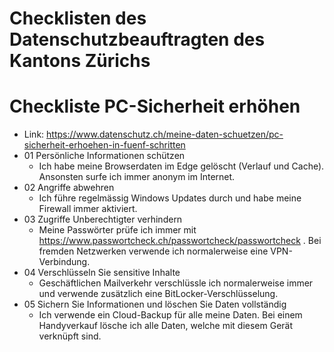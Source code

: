 # Checklisten des Datenschutzbeauftragten des Kantons Zürichs

# Checkliste PC-Sicherheit erhöhen
 - Link: https://www.datenschutz.ch/meine-daten-schuetzen/pc-sicherheit-erhoehen-in-fuenf-schritten
 - 01 Persönliche Informationen schützen
    - Ich habe meine Browserdaten im Edge gelöscht (Verlauf und Cache). Ansonsten surfe ich immer anonym im Internet.
 - 02 Angriffe abwehren
    - Ich führe regelmässig Windows Updates durch und habe meine Firewall immer aktiviert. 
 - 03 Zugriffe Unberechtigter verhindern
    - Meine Passwörter prüfe ich immer mit https://www.passwortcheck.ch/passwortcheck/passwortcheck . Bei fremden Netzwerken verwende ich normalerweise eine VPN-Verbindung.
 - 04 Verschlüsseln Sie sensitive Inhalte
    - Geschäftlichen Mailverkehr verschlüssle ich normalerweise immer und verwende zusätzlich eine BitLocker-Verschlüsselung.
 - 05 Sichern Sie Informationen und löschen Sie Daten vollständig
    - Ich verwende ein Cloud-Backup für alle meine Daten. Bei einem Handyverkauf lösche ich alle Daten, welche mit diesem Gerät verknüpft sind.